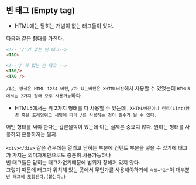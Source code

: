 ## 빈 태그 (Empty tag)
- HTML에는 닫히는 개념이 없는 태그들이 있다.

다음과 같은 형태를 가진다.
```html
<!-- '/'가 없는 빈 태그-->
<TAG>

<!--'/'가 있는 빈 태그 -->
<TAG/>
<TAG />
```
```/없는 방식은 HTML 1234 버전```, ```/가 있는버전은 XHTML버전```에서 사용할 수 있었는데 ```HTML5에서는 2가지 형태 모두 사용가능```하다.

- HTML5에서는 위 2가지 형태를 다 사용할 수 있는데 , ```XHTML버전이나 린트(Lint)환경 혹은 프레임워크 세팅에 따라 /를 사용하는 것이 필수가 될 수 있다.```


어떤 형태를 써야 한다는 갑론을박이 있는데 이는 실제론 중요치 않다. 원하는 형태를 사용하되 혼용하지는 말자. <br><br>
```<div></div>``` 같은 경우에는 열리고 닫히는 부분에 컨텐트 부분을 넣을 수 있기에 태그가 가지는 의미자체만으로도 충분히 사용가능하나 <br>
빈 태그들은 닫히는 태그가없기때문에 범위가 정해져 있지 않다. <br>
그렇기 때문에 태그가 위치해 있는 곳에서 무언가를 사용해야하기에 ```속성="값"```이 대부분 ```빈 태그에 포함된다.(붙는다.)```

